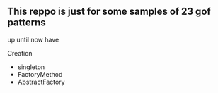 ## This reppo is just for some samples of 23 gof patterns


up until now have 

Creation
  * singleton
  * FactoryMethod
  * AbstractFactory